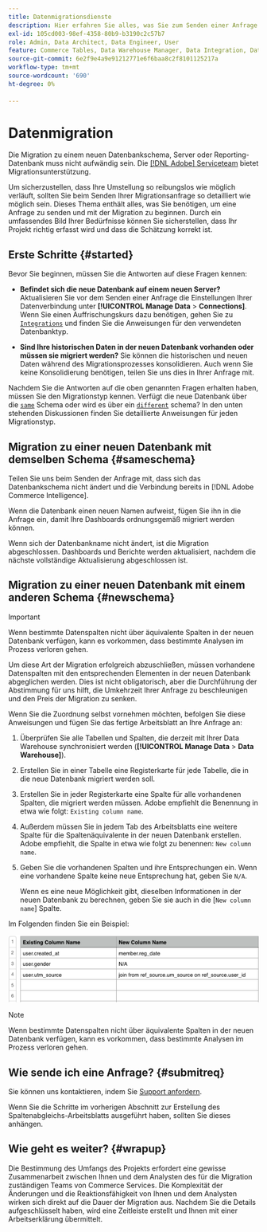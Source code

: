 ```yaml
---
title: Datenmigrationsdienste
description: Hier erfahren Sie alles, was Sie zum Senden einer Anfrage und zum Einstieg in die Migration benötigen.
exl-id: 105cd003-98ef-4358-80b9-b3190c2c57b7
role: Admin, Data Architect, Data Engineer, User
feature: Commerce Tables, Data Warehouse Manager, Data Integration, Data Import/Export
source-git-commit: 6e2f9e4a9e91212771e6f6baa8c2f8101125217a
workflow-type: tm+mt
source-wordcount: '690'
ht-degree: 0%

---
```


# Datenmigration

Die Migration zu einem neuen Datenbankschema, Server oder Reporting-Datenbank muss nicht aufwändig sein. Die [[!DNL Adobe] Serviceteam](https://experienceleague.adobe.com/docs/commerce-knowledge-base/kb/troubleshooting/miscellaneous/mbi-service-policies.html) bietet Migrationsunterstützung.

Um sicherzustellen, dass Ihre Umstellung so reibungslos wie möglich verläuft, sollten Sie beim Senden Ihrer Migrationsanfrage so detailliert wie möglich sein. Dieses Thema enthält alles, was Sie benötigen, um eine Anfrage zu senden und mit der Migration zu beginnen. Durch ein umfassendes Bild Ihrer Bedürfnisse können Sie sicherstellen, dass Ihr Projekt richtig erfasst wird und dass die Schätzung korrekt ist.

## Erste Schritte {#started}

Bevor Sie beginnen, müssen Sie die Antworten auf diese Fragen kennen:

* **Befindet sich die neue Datenbank auf einem neuen Server?** Aktualisieren Sie vor dem Senden einer Anfrage die Einstellungen Ihrer Datenverbindung unter **[!UICONTROL Manage Data** > **Connections]**. Wenn Sie einen Auffrischungskurs dazu benötigen, gehen Sie zu [`Integrations`](../integrations/integrations.md) und finden Sie die Anweisungen für den verwendeten Datenbanktyp.

* **Sind Ihre historischen Daten in der neuen Datenbank vorhanden oder müssen sie migriert werden?** Sie können die historischen und neuen Daten während des Migrationsprozesses konsolidieren. Auch wenn Sie keine Konsolidierung benötigen, teilen Sie uns dies in Ihrer Anfrage mit.

Nachdem Sie die Antworten auf die oben genannten Fragen erhalten haben, müssen Sie den Migrationstyp kennen. Verfügt die neue Datenbank über die [`same`](#sameschema) Schema oder wird es über ein [`different`](#newschema) schema? In den unten stehenden Diskussionen finden Sie detaillierte Anweisungen für jeden Migrationstyp.

## Migration zu einer neuen Datenbank mit demselben Schema {#sameschema}

Teilen Sie uns beim Senden der Anfrage mit, dass sich das Datenbankschema nicht ändert und die Verbindung bereits in [!DNL Adobe Commerce Intelligence].

Wenn die Datenbank einen neuen Namen aufweist, fügen Sie ihn in die Anfrage ein, damit Ihre Dashboards ordnungsgemäß migriert werden können.

Wenn sich der Datenbankname nicht ändert, ist die Migration abgeschlossen. Dashboards und Berichte werden aktualisiert, nachdem die nächste vollständige Aktualisierung abgeschlossen ist.

## Migration zu einer neuen Datenbank mit einem anderen Schema {#newschema}

>[!IMPORTANT]
>
>Wenn bestimmte Datenspalten nicht über äquivalente Spalten in der neuen Datenbank verfügen, kann es vorkommen, dass bestimmte Analysen im Prozess verloren gehen.

Um diese Art der Migration erfolgreich abzuschließen, müssen vorhandene Datenspalten mit den entsprechenden Elementen in der neuen Datenbank abgeglichen werden. Dies ist nicht obligatorisch, aber die Durchführung der Abstimmung für uns hilft, die Umkehrzeit Ihrer Anfrage zu beschleunigen und den Preis der Migration zu senken.

Wenn Sie die Zuordnung selbst vornehmen möchten, befolgen Sie diese Anweisungen und fügen Sie das fertige Arbeitsblatt an Ihre Anfrage an:

1. Überprüfen Sie alle Tabellen und Spalten, die derzeit mit Ihrer Data Warehouse synchronisiert werden (**[!UICONTROL Manage Data** > **Data Warehouse]**).

1. Erstellen Sie in einer Tabelle eine Registerkarte für jede Tabelle, die in die neue Datenbank migriert werden soll.

1. Erstellen Sie in jeder Registerkarte eine Spalte für alle vorhandenen Spalten, die migriert werden müssen. Adobe empfiehlt die Benennung in etwa wie folgt: `Existing column name`.

1. Außerdem müssen Sie in jedem Tab des Arbeitsblatts eine weitere Spalte für die Spaltenäquivalente in der neuen Datenbank erstellen. Adobe empfiehlt, die Spalte in etwa wie folgt zu benennen: `New column name`.

1. Geben Sie die vorhandenen Spalten und ihre Entsprechungen ein. Wenn eine vorhandene Spalte keine neue Entsprechung hat, geben Sie `N/A`.

   Wenn es eine neue Möglichkeit gibt, dieselben Informationen in der neuen Datenbank zu berechnen, geben Sie sie auch in die [`New column name`] Spalte.

Im Folgenden finden Sie ein Beispiel:

![](../../../assets/Migration_Spreadsheet.png)

>[!NOTE]
>
>Wenn bestimmte Datenspalten nicht über äquivalente Spalten in der neuen Datenbank verfügen, kann es vorkommen, dass bestimmte Analysen im Prozess verloren gehen.

## Wie sende ich eine Anfrage? {#submitreq}

Sie können uns kontaktieren, indem Sie [Support anfordern](https://experienceleague.adobe.com/docs/commerce-knowledge-base/kb/troubleshooting/miscellaneous/mbi-service-policies.html).

Wenn Sie die Schritte im vorherigen Abschnitt zur Erstellung des Spaltenabgleichs-Arbeitsblatts ausgeführt haben, sollten Sie dieses anhängen.

## Wie geht es weiter? {#wrapup}

Die Bestimmung des Umfangs des Projekts erfordert eine gewisse Zusammenarbeit zwischen Ihnen und dem Analysten des für die Migration zuständigen Teams von Commerce Services. Die Komplexität der Änderungen und die Reaktionsfähigkeit von Ihnen und dem Analysten wirken sich direkt auf die Dauer der Migration aus. Nachdem Sie die Details aufgeschlüsselt haben, wird eine Zeitleiste erstellt und Ihnen mit einer Arbeitserklärung übermittelt.
